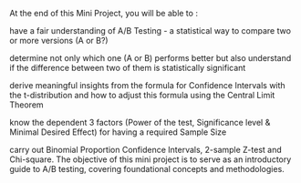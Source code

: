 At the end of this Mini Project, you will be able to :

have a fair understanding of A/B Testing - a statistical way to compare two or more versions (A or B?)

determine not only which one (A or B) performs better but also understand if the difference between two of them is statistically significant

derive meaningful insights from the formula for Confidence Intervals with the t-distribution and how to adjust this formula using the Central Limit Theorem

know the dependent 3 factors (Power of the test, Significance level & Minimal Desired Effect) for having a required Sample Size

carry out Binomial Proportion Confidence Intervals, 2-sample Z-test and Chi-square. The objective of this mini project is to serve as an introductory guide to A/B testing, 
covering foundational concepts and methodologies.
